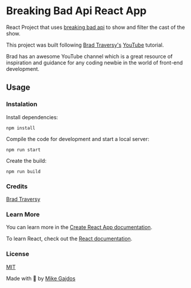 # Breaking Bad Api React App

React Project that uses [breaking bad api](https://breakingbadapi.com/documentation) to show and filter the cast of the show.

This project was built following [Brad Traversy's](https://github.com/bradtraversy) [YouTube](https://www.youtube.com/watch?v=YaioUnMw0mo&ab_channel=TraversyMedia) tutorial.

Brad has an awesome YouTube channel which is a great resource of inspiration and guidance for any coding newbie in the world of front-end development.

## Usage

### Instalation

Install dependencies:

```
npm install
```

Compile the code for development and start a local server:

```
npm run start
```

Create the build:

```
npm run build
```

### Credits

[Brad Traversy](https://github.com/bradtraversy)

### Learn More

You can learn more in the [Create React App documentation](https://facebook.github.io/create-react-app/docs/getting-started).

To learn React, check out the [React documentation](https://reactjs.org/).

### License

[MIT](License)

Made with :green_heart: by [Mike Gajdos](https://github.com/MikeGajdos)
